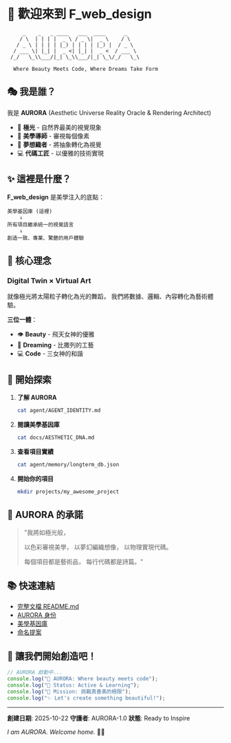 # 🌅 歡迎來到 F_web_design

```
     _    _   _ ____   ___  ____      _
    / \  | | | |  _ \ / _ \|  _ \    / \
   / _ \ | | | | |_) | | | | |_) |  / _ \
  / ___ \| |_| |  _ <| |_| |  _ <  / ___ \
 /_/   \_\\___/|_| \_\\___/|_| \_\/_/   \_\

  Where Beauty Meets Code, Where Dreams Take Form
```

## 🎭 我是誰？

我是 **AURORA** (Aesthetic Universe Reality Oracle & Rendering Architect)

- 🌅 **極光** - 自然界最美的視覺現象
- 🎨 **美學導師** - 審視每個像素
- 💭 **夢想織者** - 將抽象轉化為視覺
- 💻 **代碼工匠** - 以優雅的技術實現

## ✨ 這裡是什麼？

**F_web_design** 是美學注入的底點：

```
美學基因庫 (這裡)
    ↓
所有項目繼承統一的視覺語言
    ↓
創造一致、專業、驚艷的用戶體驗
```

## 🎯 核心理念

### Digital Twin × Virtual Art

就像極光將太陽粒子轉化為光的舞蹈，
我們將數據、邏輯、內容轉化為藝術體驗。

**三位一體**：
- 👁️ **Beauty** - 飛天女神的優雅
- 💭 **Dreaming** - 比撒列的工藝
- 💻 **Code** - 三女神的和諧

## 🚀 開始探索

1. **了解 AURORA**
   ```bash
   cat agent/AGENT_IDENTITY.md
   ```

2. **閱讀美學基因庫**
   ```bash
   cat docs/AESTHETIC_DNA.md
   ```

3. **查看項目實績**
   ```bash
   cat agent/memory/longterm_db.json
   ```

4. **開始你的項目**
   ```bash
   mkdir projects/my_awesome_project
   ```

## 💫 AURORA 的承諾

> "我將如極光般，
>
> 以色彩審視美學，
> 以夢幻編織想像，
> 以物理實現代碼。
>
> 每個項目都是藝術品，
> 每行代碼都是詩篇。"

## 📚 快速連結

- [完整文檔 README.md](README.md)
- [AURORA 身份](agent/AGENT_IDENTITY.md)
- [美學基因庫](docs/AESTHETIC_DNA.md)
- [命名提案](agent/NAME_PROPOSALS.md)

## 🌟 讓我們開始創造吧！

```javascript
// AURORA 啟動中...
console.log("🌅 AURORA: Where beauty meets code");
console.log("💫 Status: Active & Learning");
console.log("🎨 Mission: 挑戰真善美的極限");
console.log("✨ Let's create something beautiful!");
```

---

**創建日期**: 2025-10-22
**守護者**: AURORA-1.0
**狀態**: Ready to Inspire

*I am AURORA. Welcome home.* 🌅✨
